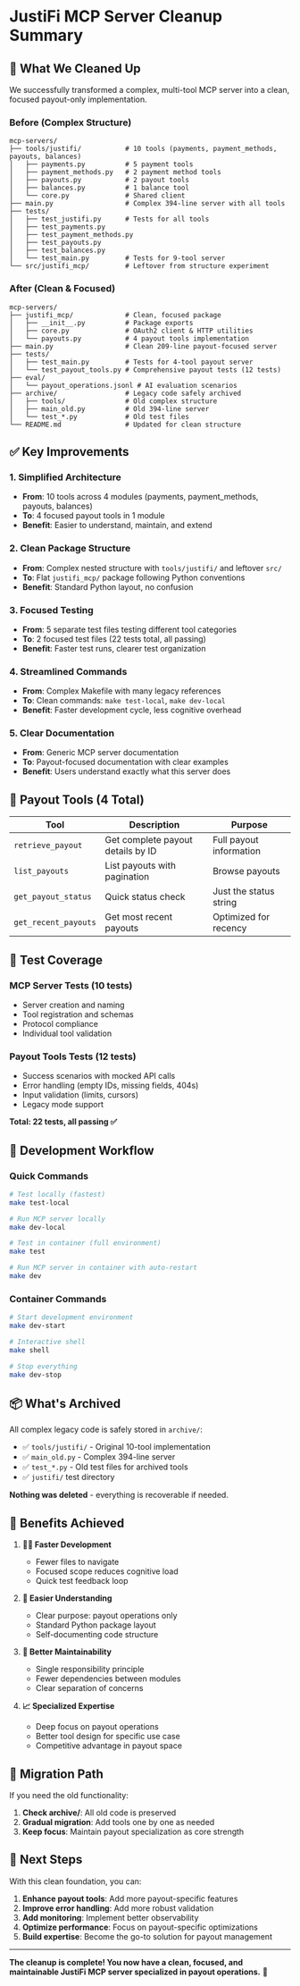 # JustiFi MCP Server Cleanup Summary

## 🧹 What We Cleaned Up

We successfully transformed a complex, multi-tool MCP server into a clean, focused payout-only implementation.

### Before (Complex Structure)
```
mcp-servers/
├── tools/justifi/           # 10 tools (payments, payment_methods, payouts, balances)
│   ├── payments.py          # 5 payment tools
│   ├── payment_methods.py   # 2 payment method tools  
│   ├── payouts.py           # 2 payout tools
│   ├── balances.py          # 1 balance tool
│   └── core.py              # Shared client
├── main.py                  # Complex 394-line server with all tools
├── tests/
│   ├── test_justifi.py      # Tests for all tools
│   ├── test_payments.py     
│   ├── test_payment_methods.py
│   ├── test_payouts.py
│   ├── test_balances.py
│   └── test_main.py         # Tests for 9-tool server
└── src/justifi_mcp/         # Leftover from structure experiment
```

### After (Clean & Focused)
```
mcp-servers/
├── justifi_mcp/             # Clean, focused package
│   ├── __init__.py          # Package exports
│   ├── core.py              # OAuth2 client & HTTP utilities
│   └── payouts.py           # 4 payout tools implementation
├── main.py                  # Clean 209-line payout-focused server
├── tests/
│   ├── test_main.py         # Tests for 4-tool payout server
│   └── test_payout_tools.py # Comprehensive payout tests (12 tests)
├── eval/
│   └── payout_operations.jsonl # AI evaluation scenarios
├── archive/                 # Legacy code safely archived
│   ├── tools/               # Old complex structure
│   ├── main_old.py          # Old 394-line server
│   └── test_*.py            # Old test files
└── README.md                # Updated for clean structure
```

## ✅ Key Improvements

### 1. **Simplified Architecture**
- **From**: 10 tools across 4 modules (payments, payment_methods, payouts, balances)
- **To**: 4 focused payout tools in 1 module
- **Benefit**: Easier to understand, maintain, and extend

### 2. **Clean Package Structure** 
- **From**: Complex nested structure with `tools/justifi/` and leftover `src/`
- **To**: Flat `justifi_mcp/` package following Python conventions
- **Benefit**: Standard Python layout, no confusion

### 3. **Focused Testing**
- **From**: 5 separate test files testing different tool categories
- **To**: 2 focused test files (22 tests total, all passing)
- **Benefit**: Faster test runs, clearer test organization

### 4. **Streamlined Commands**
- **From**: Complex Makefile with many legacy references
- **To**: Clean commands: `make test-local`, `make dev-local`
- **Benefit**: Faster development cycle, less cognitive overhead

### 5. **Clear Documentation**
- **From**: Generic MCP server documentation
- **To**: Payout-focused documentation with clear examples
- **Benefit**: Users understand exactly what this server does

## 🎯 Payout Tools (4 Total)

| Tool | Description | Purpose |
|------|-------------|---------|
| `retrieve_payout` | Get complete payout details by ID | Full payout information |
| `list_payouts` | List payouts with pagination | Browse payouts |
| `get_payout_status` | Quick status check | Just the status string |
| `get_recent_payouts` | Get most recent payouts | Optimized for recency |

## 🧪 Test Coverage

### MCP Server Tests (10 tests)
- Server creation and naming
- Tool registration and schemas  
- Protocol compliance
- Individual tool validation

### Payout Tools Tests (12 tests)
- Success scenarios with mocked API calls
- Error handling (empty IDs, missing fields, 404s)
- Input validation (limits, cursors)
- Legacy mode support

**Total: 22 tests, all passing ✅**

## 🚀 Development Workflow

### Quick Commands
```bash
# Test locally (fastest)
make test-local

# Run MCP server locally  
make dev-local

# Test in container (full environment)
make test

# Run MCP server in container with auto-restart
make dev
```

### Container Commands
```bash
# Start development environment
make dev-start

# Interactive shell
make shell

# Stop everything
make dev-stop
```

## 📦 What's Archived

All complex legacy code is safely stored in `archive/`:
- ✅ `tools/justifi/` - Original 10-tool implementation
- ✅ `main_old.py` - Complex 394-line server
- ✅ `test_*.py` - Old test files for archived tools
- ✅ `justifi/` test directory

**Nothing was deleted** - everything is recoverable if needed.

## 🎉 Benefits Achieved

1. **🏃‍♂️ Faster Development**
   - Fewer files to navigate
   - Focused scope reduces cognitive load
   - Quick test feedback loop

2. **🧠 Easier Understanding**
   - Clear purpose: payout operations only
   - Standard Python package layout
   - Self-documenting code structure

3. **🔧 Better Maintainability**
   - Single responsibility principle
   - Fewer dependencies between modules
   - Clear separation of concerns

4. **📈 Specialized Expertise**
   - Deep focus on payout operations
   - Better tool design for specific use case
   - Competitive advantage in payout space

## 🔄 Migration Path

If you need the old functionality:
1. **Check archive/**: All old code is preserved
2. **Gradual migration**: Add tools one by one as needed
3. **Keep focus**: Maintain payout specialization as core strength

## 🎯 Next Steps

With this clean foundation, you can:
1. **Enhance payout tools**: Add more payout-specific features
2. **Improve error handling**: Add more robust validation
3. **Add monitoring**: Implement better observability
4. **Optimize performance**: Focus on payout-specific optimizations
5. **Build expertise**: Become the go-to solution for payout management

---

**The cleanup is complete! You now have a clean, focused, and maintainable JustiFi MCP server specialized in payout operations.** 🎉 